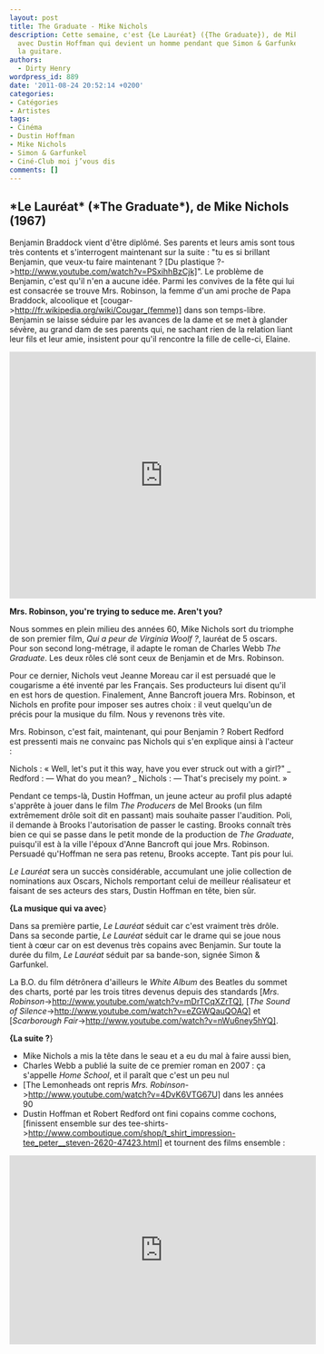 ```yaml
---
layout: post
title: The Graduate - Mike Nichols
description: Cette semaine, c'est {Le Lauréat} ({The Graduate}), de Mike Nichols,
  avec Dustin Hoffman qui devient un homme pendant que Simon & Garfunkel jouent de
  la guitare.
authors:
  - Dirty Henry
wordpress_id: 889
date: '2011-08-24 20:52:14 +0200'
categories:
- Catégories
- Artistes
tags:
- Cinéma
- Dustin Hoffman
- Mike Nichols
- Simon & Garfunkel
- Ciné-Club moi j’vous dis
comments: []
---
```

<h2>*Le Lauréat* (*The Graduate*), de Mike Nichols (1967)</h2>

Benjamin Braddock vient d'être diplômé. Ses parents et leurs amis sont tous très contents et s'interrogent maintenant sur la suite : "tu es si brillant Benjamin, que veux-tu faire maintenant ? [Du plastique ?->http://www.youtube.com/watch?v=PSxihhBzCjk]". Le problème de Benjamin, c'est qu'il n'en a aucune idée. Parmi les convives de la fête qui lui est consacrée se trouve Mrs. Robinson, la femme d'un ami proche de Papa Braddock, alcoolique et [cougar->http://fr.wikipedia.org/wiki/Cougar_(femme)] dans son temps-libre. Benjamin se laisse séduire par les avances de la dame et se met à glander sévère, au grand dam de ses parents qui, ne sachant rien de la relation liant leur fils et leur amie, insistent pour qu'il rencontre la fille de celle-ci, Elaine.

<iframe width="540" height="435" src="http://www.youtube.com/embed/-3lKbMBab18" frameborder="0" allowfullscreen></iframe>

__Mrs. Robinson, you're trying to seduce me. Aren't you?__

Nous sommes en plein milieu des années 60, Mike Nichols sort du triomphe de son premier film, *Qui a peur de Virginia Woolf ?*, lauréat de 5 oscars. Pour son second long-métrage, il adapte le roman de Charles Webb *The Graduate*. Les deux rôles clé sont ceux de Benjamin et de Mrs. Robinson.

Pour ce dernier, Nichols veut Jeanne Moreau car il est persuadé que le cougarisme a été inventé par les Français. Ses producteurs lui disent qu'il en est hors de question. Finalement, Anne Bancroft jouera Mrs. Robinson, et Nichols en profite pour imposer ses autres choix : il veut quelqu'un de précis pour la musique du film. Nous y revenons très vite.

Mrs. Robinson, c'est fait, maintenant, qui pour Benjamin ? Robert Redford est pressenti mais ne convainc pas Nichols qui s'en explique ainsi à l'acteur :

<quote>
Nichols : « Well, let's put it this way, have you ever struck out with a girl?" 
_ Redford : — What do you mean?
_ Nichols : — That's precisely my point. »
</quote>

Pendant ce temps-là, Dustin Hoffman, un jeune acteur au profil plus adapté s'apprête à jouer dans le film *The Producers* de Mel Brooks (un film extrêmement drôle soit dit en passant) mais souhaite passer l'audition. Poli, il demande à Brooks l'autorisation de passer le casting. Brooks connaît très bien ce qui se passe dans le petit monde de la production de *The Graduate*, puisqu'il est à la ville l'époux d'Anne Bancroft qui joue Mrs. Robinson. Persuadé qu'Hoffman ne sera pas retenu, Brooks accepte. Tant pis pour lui.

*Le Lauréat* sera un succès considérable, accumulant une jolie collection de nominations aux Oscars, Nichols remportant celui de meilleur réalisateur et faisant de ses acteurs des stars, Dustin Hoffman en tête, bien sûr.

__{La musique qui va avec__}

Dans sa première partie, *Le Lauréat* séduit car c'est vraiment très drôle. Dans sa seconde partie, *Le Lauréat* séduit car le drame qui se joue nous tient à cœur car on est devenus très copains avec Benjamin. Sur toute la durée du film, *Le Lauréat* séduit par sa bande-son, signée Simon & Garfunkel.

La B.O. du film détrônera d'ailleurs le *White Album* des Beatles du sommet des charts, porté par les trois titres devenus depuis des standards [*Mrs. Robinson*->http://www.youtube.com/watch?v=mDrTCqXZrTQ], [*The Sound of Silence*->http://www.youtube.com/watch?v=eZGWQauQOAQ] et [*Scarborough Fair*->http://www.youtube.com/watch?v=nWu6ney5hYQ]. 

__{La suite ?__}

- Mike Nichols a mis la tête dans le seau et a eu du mal à faire aussi bien, 
- Charles Webb a publié la suite de ce premier roman en 2007 : ça s'appelle *Home School*, et il paraît que c'est un peu nul
- [The Lemonheads ont repris *Mrs. Robinson*->http://www.youtube.com/watch?v=4DvK6VTG67U] dans les années 90
- Dustin Hoffman et Robert Redford ont fini copains comme cochons, [finissent ensemble sur des tee-shirts->http://www.comboutique.com/shop/t_shirt_impression-tee_peter__steven-2620-47423.html] et tournent des films ensemble : 

<iframe width="540" height="333" src="http://www.youtube.com/embed/hVytko7quO4" frameborder="0" allowfullscreen></iframe>

